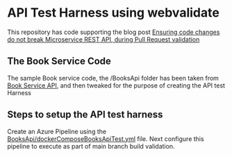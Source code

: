 # API Test Harness using webvalidate

This repository has code supporting the blog post [Ensuring code changes do not break Microservice REST API, during Pull Request validation](https://techcommunity.microsoft.com/t5/apps-on-azure/ensuring-code-changes-do-not-break-microservice-rest-api-during/ba-p/2526554)

## The Book Service Code

The sample Book service code, the /BooksApi folder has been taken from [Book Service API](https://github.com/dotnet/AspNetCore.Docs/tree/main/aspnetcore/tutorials/first-mongo-app/samples/3.x/SampleApp), and then tweaked for the purpose of creating the API test Harness

## Steps to setup the API test harness

Create an Azure Pipeline using the [BooksApi/dockerComposeBooksApiTest.yml](https://github.com/maniSbindra/api-test-harness-webv/blob/master/BooksApi/dockerComposeBooksApiTest.yml) file. Next configure this pipeline to execute as part of main branch build validation.
